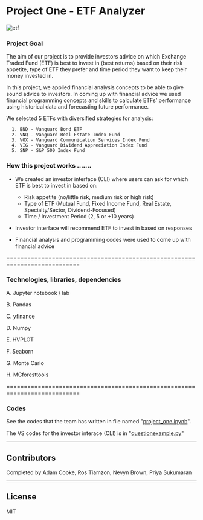 # Project One - ETF Analyzer


![etf](https://user-images.githubusercontent.com/108433370/186504769-328a3156-e375-4801-85a8-c209ee266a64.jpg)


### Project Goal 

The aim of our project is to provide investors advice on which Exchange Traded Fund (ETF) is best to invest in (best returns) based on their risk appetite, type of ETF they prefer and time period they want to keep their money invested in.

In this project, we applied financial analysis concepts to be able to give sound advice to investors. In coming up with financial advice we used financial programming concepts and skills to calculate ETFs’ performance using historical data and forecasting future performance.

We selected 5 ETFs with diversified strategies for analysis:

      1. BND - Vanguard Bond ETF
      2. VNQ - Vanguard Real Estate Index Fund
      3. VOX - Vanguard Communication Services Index Fund
      4. VIG - Vanguard Dividend Appreciation Index Fund
      5. SNP - S&P 500 Index Fund

### How this project works …....

* We created an investor interface (CLI) where users can ask for which ETF is best to invest in based on:
    
    * Risk appetite (no/little risk, medium risk or high risk)
    * Type of ETF (Mutual Fund, Fixed Income Fund, Real Estate, Specialty/Sector, Dividend-Focused) 
    * Time / Investment Period (2, 5 or +10 years)

* Investor interface will recommend ETF to invest in based on responses 

* Financial analysis and programming codes were used to come up with financial advice 

===========================================================================

### Technologies, libraries, dependencies
 
A. Jupyter notebook / lab 

B. Pandas 

C. yfinance 

D. Numpy 

E. HVPLOT 

F. Seaborn 

G. Monte Carlo 

H. MCforesttools 

   
===========================================================================

### Codes

See the codes that the team has written in file named "[project_one.ipynb](https://github.com/AdamCooke22/project_one/blob/main/project_one.ipynb)". 

The VS codes for the investor interace (CLI) is in "[questionexample.py](https://github.com/AdamCooke22/project_one/blob/main/questionexample.py)" 

---

## Contributors

Completed by Adam Cooke, Ros Tiamzon, Nevyn Brown, Priya Sukumaran

---

## License

MIT

